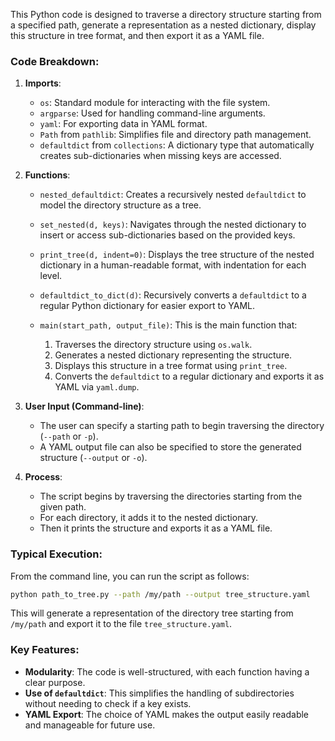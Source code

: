 This Python code is designed to traverse a directory structure starting from a specified path, generate a representation as a nested dictionary, display this structure in tree format, and then export it as a YAML file.

### Code Breakdown:

1. **Imports**:
    - `os`: Standard module for interacting with the file system.
    - `argparse`: Used for handling command-line arguments.
    - `yaml`: For exporting data in YAML format.
    - `Path` from `pathlib`: Simplifies file and directory path management.
    - `defaultdict` from `collections`: A dictionary type that automatically creates sub-dictionaries when missing keys are accessed.

2. **Functions**:
    - `nested_defaultdict`: Creates a recursively nested `defaultdict` to model the directory structure as a tree.
    
    - `set_nested(d, keys)`: Navigates through the nested dictionary to insert or access sub-dictionaries based on the provided keys.
    
    - `print_tree(d, indent=0)`: Displays the tree structure of the nested dictionary in a human-readable format, with indentation for each level.
    
    - `defaultdict_to_dict(d)`: Recursively converts a `defaultdict` to a regular Python dictionary for easier export to YAML.
    
    - `main(start_path, output_file)`: This is the main function that:
        1. Traverses the directory structure using `os.walk`.
        2. Generates a nested dictionary representing the structure.
        3. Displays this structure in a tree format using `print_tree`.
        4. Converts the `defaultdict` to a regular dictionary and exports it as YAML via `yaml.dump`.

3. **User Input (Command-line)**:
    - The user can specify a starting path to begin traversing the directory (`--path` or `-p`).
    - A YAML output file can also be specified to store the generated structure (`--output` or `-o`).

4. **Process**:
    - The script begins by traversing the directories starting from the given path.
    - For each directory, it adds it to the nested dictionary.
    - Then it prints the structure and exports it as a YAML file.

### Typical Execution:
From the command line, you can run the script as follows:
```bash
python path_to_tree.py --path /my/path --output tree_structure.yaml
```

This will generate a representation of the directory tree starting from `/my/path` and export it to the file `tree_structure.yaml`.

### Key Features:
- **Modularity**: The code is well-structured, with each function having a clear purpose.
- **Use of `defaultdict`**: This simplifies the handling of subdirectories without needing to check if a key exists.
- **YAML Export**: The choice of YAML makes the output easily readable and manageable for future use.